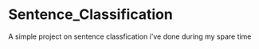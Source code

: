 # Sentence_Classification
A simple project on sentence classfication i've done during my spare time
